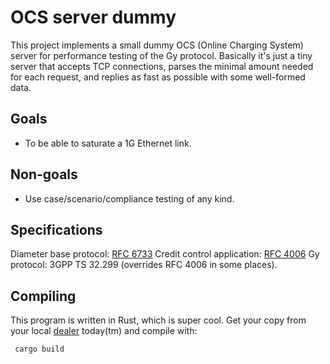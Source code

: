 OCS server dummy
================

This project implements a small dummy OCS (Online Charging System) server for
performance testing of the Gy protocol. Basically it's just a tiny server that
accepts TCP connections, parses the minimal amount needed for each request, and
replies as fast as possible with some well-formed data.

Goals
-----
* To be able to saturate a 1G Ethernet link.

Non-goals
---------
* Use case/scenario/compliance testing of any kind.

Specifications
--------------
Diameter base protocol: [RFC 6733](https://tools.ietf.org/html/rfc6733)
Credit control application: [RFC 4006](https://tools.ietf.org/html/rfc4006)
Gy protocol: 3GPP TS 32.299 (overrides RFC 4006 in some places).

Compiling
---------
This program is written in Rust, which is super cool. Get your copy from your local
[dealer](https://www.rust-lang.org) today(tm) and compile with:

     cargo build

